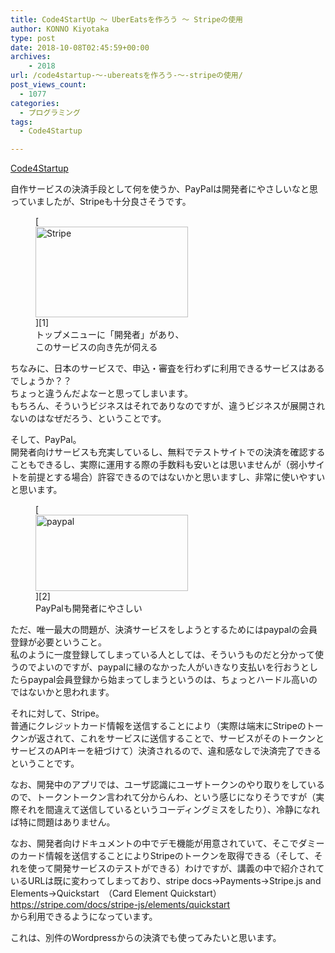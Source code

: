 ```yaml
---
title: Code4StartUp ～ UberEatsを作ろう ～ Stripeの使用
author: KONNO Kiyotaka
type: post
date: 2018-10-08T02:45:59+00:00
archives:
    - 2018
url: /code4startup-～-ubereatsを作ろう-～-stripeの使用/
post_views_count:
  - 1077
categories:
  - プログラミング
tags:
  - Code4Startup

---
```

<a href="https://code4startup.com/?ref=kiyotakakonno" target="_blank" rel="noopener">Code4Startup</a>

自作サービスの決済手段として何を使うか、PayPalは開発者にやさしいなと思っていましたが、Stripeも十分良さそうです。

<figure style="width: 244px" class="wp-caption alignnone">[<img style="display: inline; background-image: none;" title="image" src="https://i1.wp.com/www.programmers-office.ml/wp-content/uploads/2018/10/image_thumb.png?resize=244%2C145&#038;ssl=1" alt="Stripe" width="244" height="145" border="0" data-recalc-dims="1" />][1]<figcaption class="wp-caption-text">トップメニューに「開発者」があり、このサービスの向き先が伺える</figcaption></figure>

ちなみに、日本のサービスで、申込・審査を行わずに利用できるサービスはあるでしょうか？？  
ちょっと違うんだよなーと思ってしまいます。  
もちろん、そういうビジネスはそれでありなのですが、違うビジネスが展開されないのはなぜだろう、ということです。

そして、PayPal。  
開発者向けサービスも充実しているし、無料でテストサイトでの決済を確認することもできるし、実際に運用する際の手数料も安いとは思いませんが（弱小サイトを前提とする場合）許容できるのではないかと思いますし、非常に使いやすいと思います。

<figure style="width: 244px" class="wp-caption alignnone">[<img style="margin: 0px; display: inline; background-image: none;" title="image" src="https://i2.wp.com/www.programmers-office.ml/wp-content/uploads/2018/10/image_thumb-1.png?resize=244%2C122&#038;ssl=1" alt="paypal" width="244" height="122" border="0" data-recalc-dims="1" />][2]<figcaption class="wp-caption-text">PayPalも開発者にやさしい</figcaption></figure>

ただ、唯一最大の問題が、決済サービスをしようとするためにはpaypalの会員登録が必要ということ。  
私のように一度登録してしまっている人としては、そういうものだと分かって使うのでよいのですが、paypalに縁のなかった人がいきなり支払いを行おうとしたらpaypal会員登録から始まってしまうというのは、ちょっとハードル高いのではないかと思われます。

それに対して、Stripe。  
普通にクレジットカード情報を送信することにより（実際は端末にStripeのトークンが返されて、これをサービスに送信することで、サービスがそのトークンとサービスのAPIキーを紐づけて）決済されるので、違和感なしで決済完了できるということです。

なお、開発中のアプリでは、ユーザ認識にユーザトークンのやり取りをしているので、トークントークン言われて分からんわ、という感じになりそうですが（実際それを間違えて送信しているというコーディングミスをしたり）、冷静になれば特に問題はありません。

なお、開発者向けドキュメントの中でデモ機能が用意されていて、そこでダミーのカード情報を送信することによりStripeのトークンを取得できる（そして、それを使って開発サービスのテストができる）わけですが、講義の中で紹介されているURLは既に変わってしまっており、stripe docs→Payments→Stripe.js and Elements→Quickstart　（Card Element Quickstart）  
<a title="https://stripe.com/docs/stripe-js/elements/quickstart" href="https://stripe.com/docs/stripe-js/elements/quickstart" target="_blank" rel="noopener">https://stripe.com/docs/stripe-js/elements/quickstart</a>  
から利用できるようになっています。

これは、別件のWordpressからの決済でも使ってみたいと思います。

 [1]: https://i2.wp.com/www.programmers-office.ml/wp-content/uploads/2018/10/image.png?ssl=1
 [2]: https://i2.wp.com/www.programmers-office.ml/wp-content/uploads/2018/10/image-1.png?ssl=1